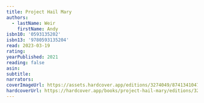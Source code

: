 ```yaml
---
title: Project Hail Mary
authors:
  - lastName: Weir
    firstName: Andy
isbn10: '0593135202'
isbn13: '9780593135204'
read: 2023-03-19
rating:
yearPublished: 2021
reading: false
asin:
subtitle:
narrators:
coverImageUrl: https://assets.hardcover.app/editions/3274049/8741341047797682-91mYu67RfUL._SL1500_.jpg
hardcoverUrl: https://hardcover.app/books/project-hail-mary/editions/3274049
---
```

